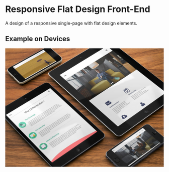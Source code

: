 # Responsive Flat Design Front-End

A design of a responsive single-page with flat design elements. 

## Example on Devices


![Mockup of responsive design on devices](./images/mockup-devices.jpg)
